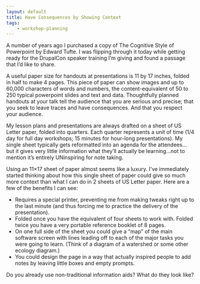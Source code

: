 ```yaml
---
layout: default
title: Have Consequences by Showing Context
tags:
    - workshop-planning
---
```


A number of years ago I purchased a copy of The Cognitive Style of Powerpoint by Edward Tufte. I was flipping through it today while getting ready for the DrupalCon speaker training I’m giving and found a passage that I’d like to share.

A useful paper size for handouts at presentations is 11 by 17 inches, folded in half to make 4 pages. This piece of paper can show images and up to 60,000 characters of words and numbers, the content-equivalent of 50 to 250 typical powerpoint slides and text and data. Thoughtfully planned handouts at your talk tell the audience that you are serious and precise; that you seek to leave traces and have consequences. And that you respect your audience.

My lesson plans and presentations are always drafted on a sheet of US Letter paper, folded into quarters. Each quarter represents a unit of time (1/4 day for full day workshops; 15 minutes for hour-long presentations). My single sheet typically gets reformatted into an agenda for the attendees…but it gives very little information what they’ll actually be learning…not to mention it’s entirely UNinspiring for note taking.

Using an 11×17 sheet of paper almost seems like a luxury. I’ve immediately started thinking about how this single sheet of paper could give so much more context than what I can do in 2 sheets of US Letter paper. Here are a few of the benefits I can see:

- Requires a special printer, preventing me from making tweaks right up to the last minute (and thus forcing me to practice the delivery of the presentation).
- Folded once you have the equivalent of four sheets to work with. Folded twice you have a very portable reference booklet of 8 pages.
- On one full side of the sheet you could give a “map” of the main software screen with lines leading off to each of the major tasks you were going to learn. (Think of a diagram of a watershed or some other ecology diagram.)
- You could design the page in a way that actually inspired people to add notes by leaving little boxes and empty prompts.

Do you already use non-traditional information aids? What do they look like?
